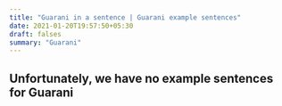 ```yaml
---
title: "Guarani in a sentence | Guarani example sentences"
date: 2021-01-20T19:57:50+05:30
draft: falses
summary: "Guarani"
---
```

## Unfortunately, we have no example sentences for Guarani                 
